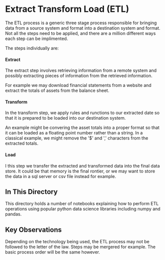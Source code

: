 # Extract Transform Load (ETL)
The ETL process is a generic three stage process responsible for bringing data from a source system and format into a destination system and format. Not all the steps need to be applied, and there are a million different ways each step can be implimented.

The steps individually are:

#### Extract
The extract step involves retrieving information from a remote system and possibly extracting pieces of information from the retrieved information.

For example we may download financial statements from a website and extract the totals of assets from the balance sheet.

#### Transform
In the transform step, we apply rules and runctions to our extracted date so that it is prepared to be loaded into our destination system.

An example might be convering the asset totals into a proper format so that it can be loaded as a floating point number rather than a string. In a classical example, we might remove the '$' and ',' characters from the extracted totals.

#### Load
I this step we transfer the extracted and transformed data into the final data store. It could be that memory is the final rontier, or we may want to store the data in a sql server or csv file instead for example.

## In This Directory
This directory holds a number of notebooks explaining how to perform ETL operations using popular python data science libraries including numpy and pandas.

## Key Observations
Depending on the technology being used, the ETL process may not be followed to the letter of the law. Steps may be mergered for example. The basic process order will be the same however.